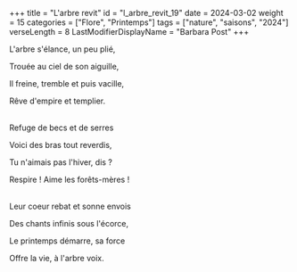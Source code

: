 +++
title = "L'arbre revit"
id = "l_arbre_revit_19"
date = 2024-03-02
weight = 15
categories = ["Flore", "Printemps"]
tags = ["nature", "saisons", "2024"]
verseLength = 8
LastModifierDisplayName = "Barbara Post"
+++

L'arbre s'élance, un peu plié,

Trouée au ciel de son aiguille,

Il freine, tremble et puis vacille,

Rêve d'empire et templier.

 \
Refuge de becs et de serres

Voici des bras tout reverdis,

Tu n'aimais pas l'hiver, dis ?

Respire ! Aime les forêts-mères !

 \
Leur coeur rebat et sonne envois

Des chants infinis sous l'écorce,

Le printemps démarre, sa force

Offre la vie, à l'arbre voix.
